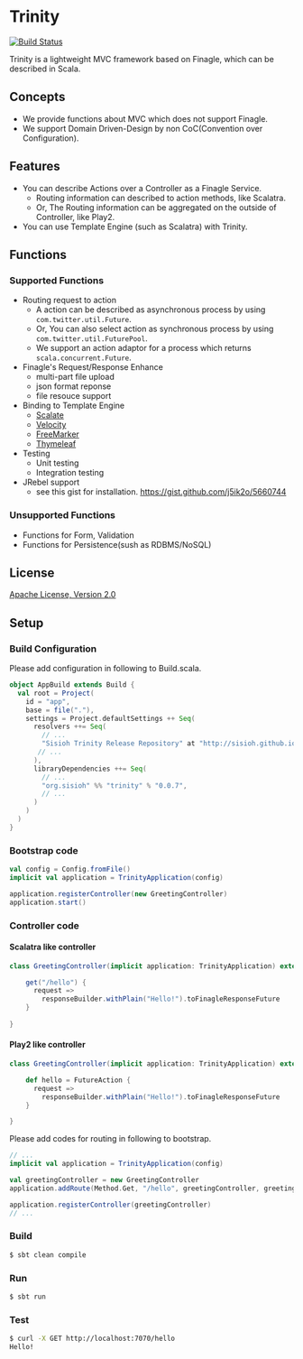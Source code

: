 # Trinity

[![Build Status](https://travis-ci.org/sisioh/trinity.png?branch=develop)](https://travis-ci.org/sisioh/trinity)

Trinity is a lightweight MVC framework based on Finagle, which can be described in Scala.

## Concepts
- We provide functions about MVC which does not support Finagle.
- We support Domain Driven-Design by non CoC(Convention over Configuration).

## Features
- You can describe Actions over a Controller as a Finagle Service.
  - Routing information can described to action methods, like Scalatra.
  - Or, The Routing information can be aggregated on the outside of Controller, like Play2.
- You can use Template Engine (such as Scalatra) with Trinity.

## Functions
### Supported Functions
- Routing request to action
  - A action can be described as asynchronous process by using `com.twitter.util.Future`.
  - Or, You can also select action as synchronous process by using `com.twitter.util.FuturePool`.
  - We support an action adaptor for a process which returns `scala.concurrent.Future`.
- Finagle's Request/Response Enhance
  - multi-part file upload
  - json format reponse
  - file resouce support
- Binding to Template Engine
  - [Scalate](http://scalate.fusesource.org/)
  - [Velocity](http://velocity.apache.org/)
  - [FreeMarker](http://freemarker.org/)
  - [Thymeleaf](http://www.thymeleaf.org/)
- Testing
  - Unit testing
  - Integration testing
- JRebel support
  - see this gist for installation. https://gist.github.com/j5ik2o/5660744

### Unsupported Functions
- Functions for Form, Validation 
- Functions for Persistence(sush as RDBMS/NoSQL)

## License
[Apache License, Version 2.0](http://www.apache.org/licenses/LICENSE-2.0.html)

## Setup

### Build Configuration

Please add configuration in following to Build.scala.

```scala
object AppBuild extends Build {
  val root = Project(
    id = "app",
    base = file("."),
    settings = Project.defaultSettings ++ Seq(
      resolvers ++= Seq(
        // ...
        "Sisioh Trinity Release Repository" at "http://sisioh.github.io/trinity/repos/release/",
       // ...
      ),
      libraryDependencies ++= Seq(
        // ...
        "org.sisioh" %% "trinity" % "0.0.7",
        // ...
      )
    )
  )
}
```

### Bootstrap code

```scala
val config = Config.fromFile()
implicit val application = TrinityApplication(config)

application.registerController(new GreetingController)
application.start()   
```

### Controller code

#### Scalatra like controller

```scala
class GreetingController(implicit application: TrinityApplication) extends SimpleController {

    get("/hello") {
      request =>
        responseBuilder.withPlain("Hello!").toFinagleResponseFuture
    }
    
}
```

#### Play2 like controller

```scala
class GreetingController(implicit application: TrinityApplication) extends AbstractController {

    def hello = FutureAction {
      request =>
        responseBuilder.withPlain("Hello!").toFinagleResponseFuture
    }

}
```

Please add codes for routing in following to bootstrap.

```scala
// ...
implicit val application = TrinityApplication(config)

val greetingController = new GreetingController
application.addRoute(Method.Get, "/hello", greetingController, greetingController.hello)

application.registerController(greetingController)
// ...
```

### Build 

```sh
$ sbt clean compile
```

### Run

```sh
$ sbt run
```

### Test

```sh
$ curl -X GET http://localhost:7070/hello
Hello!
```


